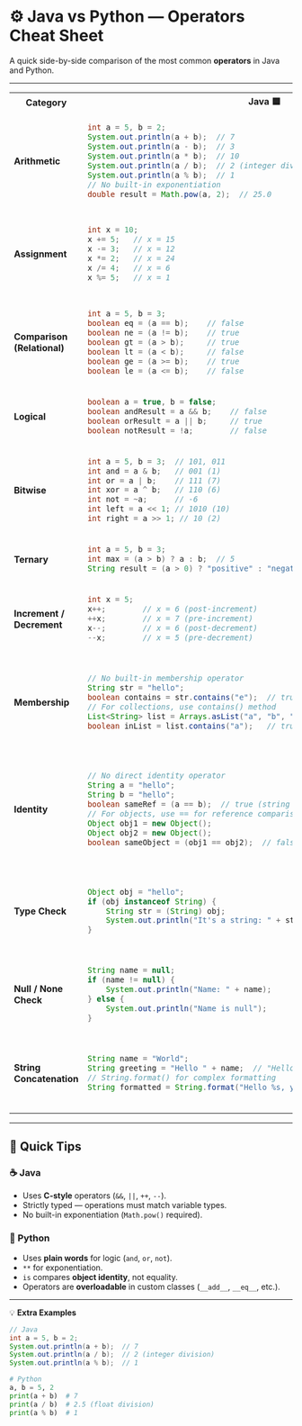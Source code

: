 # ⚙️ Java vs Python — Operators Cheat Sheet

A quick side-by-side comparison of the most common **operators** in Java and Python.

---

<table>
<tr>
<th>Category</th>
<th>Java 🟦</th>
<th>Python 🐍</th>
</tr>
<tr>
<td><strong>Arithmetic</strong></td>
<td>

```java
int a = 5, b = 2;
System.out.println(a + b);  // 7
System.out.println(a - b);  // 3
System.out.println(a * b);  // 10
System.out.println(a / b);  // 2 (integer division)
System.out.println(a % b);  // 1
// No built-in exponentiation
double result = Math.pow(a, 2);  // 25.0
```

</td>
<td>

```python
a, b = 5, 2
print(a + b)  # 7
print(a - b)  # 3
print(a * b)  # 10
print(a / b)  # 2.5 (float division)
print(a % b)  # 1
print(a ** 2)  # 25 (exponentiation)
```

</td>
</tr>
<tr>
<td><strong>Assignment</strong></td>
<td>

```java
int x = 10;
x += 5;   // x = 15
x -= 3;   // x = 12
x *= 2;   // x = 24
x /= 4;   // x = 6
x %= 5;   // x = 1
```

</td>
<td>

```python
x = 10
x += 5    # x = 15
x -= 3    # x = 12
x *= 2    # x = 24
x /= 4    # x = 6.0
x %= 5    # x = 1.0
x **= 2   # x = 1.0 (exponentiation)
```

</td>
</tr>
<tr>
<td><strong>Comparison (Relational)</strong></td>
<td>

```java
int a = 5, b = 3;
boolean eq = (a == b);    // false
boolean ne = (a != b);    // true
boolean gt = (a > b);     // true
boolean lt = (a < b);     // false
boolean ge = (a >= b);    // true
boolean le = (a <= b);    // false
```

</td>
<td>

```python
a, b = 5, 3
eq = (a == b)    # False
ne = (a != b)    # True
gt = (a > b)     # True
lt = (a < b)     # False
ge = (a >= b)    # True
le = (a <= b)    # False
```

</td>
</tr>
<tr>
<td><strong>Logical</strong></td>
<td>

```java
boolean a = true, b = false;
boolean andResult = a && b;    // false
boolean orResult = a || b;     // true
boolean notResult = !a;        // false
```

</td>
<td>

```python
a, b = True, False
and_result = a and b    # False
or_result = a or b      # True
not_result = not a      # False
```

</td>
</tr>
<tr>
<td><strong>Bitwise</strong></td>
<td>

```java
int a = 5, b = 3;  // 101, 011
int and = a & b;   // 001 (1)
int or = a | b;    // 111 (7)
int xor = a ^ b;   // 110 (6)
int not = ~a;      // -6
int left = a << 1; // 1010 (10)
int right = a >> 1; // 10 (2)
```

</td>
<td>

```python
a, b = 5, 3  # 101, 011
and_op = a & b   # 1
or_op = a | b    # 7
xor = a ^ b      # 6
not_op = ~a      # -6
left = a << 1    # 10
right = a >> 1   # 2
```

</td>
</tr>
<tr>
<td><strong>Ternary</strong></td>
<td>

```java
int a = 5, b = 3;
int max = (a > b) ? a : b;  // 5
String result = (a > 0) ? "positive" : "negative";
```

</td>
<td>

```python
a, b = 5, 3
max_val = a if a > b else b  # 5
result = "positive" if a > 0 else "negative"
```

</td>
</tr>
<tr>
<td><strong>Increment / Decrement</strong></td>
<td>

```java
int x = 5;
x++;        // x = 6 (post-increment)
++x;        // x = 7 (pre-increment)
x--;        // x = 6 (post-decrement)
--x;        // x = 5 (pre-decrement)
```

</td>
<td>

```python
x = 5
x += 1      # x = 6 (no ++ operator)
x -= 1      # x = 5 (no -- operator)
# Alternative: x = x + 1
```

</td>
</tr>
<tr>
<td><strong>Membership</strong></td>
<td>

```java
// No built-in membership operator
String str = "hello";
boolean contains = str.contains("e");  // true
// For collections, use contains() method
List<String> list = Arrays.asList("a", "b", "c");
boolean inList = list.contains("a");   // true
```

</td>
<td>

```python
# Built-in membership operators
text = "hello"
contains = "e" in text        # True
not_contains = "x" not in text  # True

# Works with lists, tuples, sets, dicts
my_list = ["a", "b", "c"]
in_list = "a" in my_list      # True
```

</td>
</tr>
<tr>
<td><strong>Identity</strong></td>
<td>

```java
// No direct identity operator
String a = "hello";
String b = "hello";
boolean sameRef = (a == b);  // true (string interning)
// For objects, use == for reference comparison
Object obj1 = new Object();
Object obj2 = new Object();
boolean sameObject = (obj1 == obj2);  // false
```

</td>
<td>

```python
# Identity operators compare object identity
a = "hello"
b = "hello"
same_ref = a is b        # True (string interning)
not_same = a is not b    # False

# For different objects
obj1 = object()
obj2 = object()
same_object = obj1 is obj2  # False
```

</td>
</tr>
<tr>
<td><strong>Type Check</strong></td>
<td>

```java
Object obj = "hello";
if (obj instanceof String) {
    String str = (String) obj;
    System.out.println("It's a string: " + str);
}
```

</td>
<td>

```python
obj = "hello"
if isinstance(obj, str):
    print(f"It's a string: {obj}")

# Also works with multiple types
if isinstance(obj, (str, int)):
    print("It's a string or int")
```

</td>
</tr>
<tr>
<td><strong>Null / None Check</strong></td>
<td>

```java
String name = null;
if (name != null) {
    System.out.println("Name: " + name);
} else {
    System.out.println("Name is null");
}
```

</td>
<td>

```python
name = None
if name is not None:
    print(f"Name: {name}")
else:
    print("Name is None")
```

</td>
</tr>
<tr>
<td><strong>String Concatenation</strong></td>
<td>

```java
String name = "World";
String greeting = "Hello " + name;  // "Hello World"
// String.format() for complex formatting
String formatted = String.format("Hello %s, you are %d years old", name, 25);
```

</td>
<td>

```python
name = "World"
greeting = "Hello " + name  # "Hello World"
# f-strings (preferred)
formatted = f"Hello {name}, you are {25} years old"
# .format() method
formatted2 = "Hello {}, you are {} years old".format(name, 25)
```

</td>
</tr>
</table>

---

## 🧩 Quick Tips

### ☕ Java
- Uses **C-style** operators (`&&`, `||`, `++`, `--`).
- Strictly typed — operations must match variable types.
- No built-in exponentiation (`Math.pow()` required).

### 🐍 Python
- Uses **plain words** for logic (`and`, `or`, `not`).
- `**` for exponentiation.
- `is` compares **object identity**, not equality.
- Operators are **overloadable** in custom classes (`__add__`, `__eq__`, etc.).

---

💡 **Extra Examples**

```java
// Java
int a = 5, b = 2;
System.out.println(a + b);  // 7
System.out.println(a / b);  // 2 (integer division)
System.out.println(a % b);  // 1
```

```python
# Python
a, b = 5, 2
print(a + b)  # 7
print(a / b)  # 2.5 (float division)
print(a % b)  # 1
```
